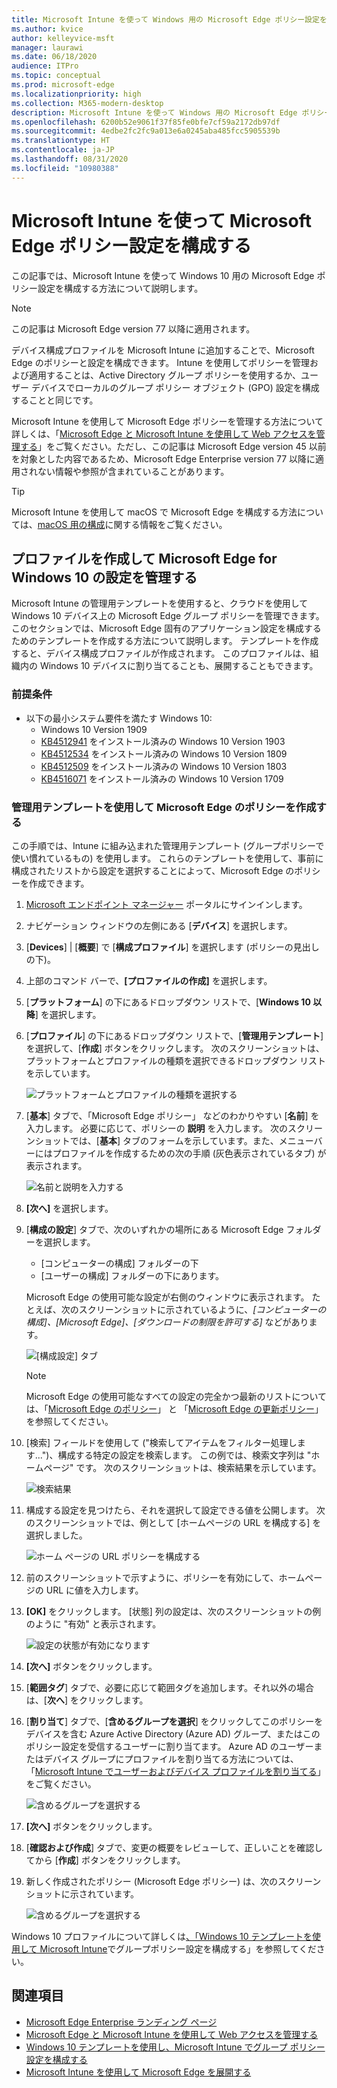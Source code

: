 ```yaml
---
title: Microsoft Intune を使って Windows 用の Microsoft Edge ポリシー設定を構成する
ms.author: kvice
author: kelleyvice-msft
manager: laurawi
ms.date: 06/18/2020
audience: ITPro
ms.topic: conceptual
ms.prod: microsoft-edge
ms.localizationpriority: high
ms.collection: M365-modern-desktop
description: Microsoft Intune を使って Windows 用の Microsoft Edge ポリシー設定を構成します。
ms.openlocfilehash: 6200b52e9061f37f85fe0bfe7cf59a2172db97df
ms.sourcegitcommit: 4edbe2fc2fc9a013e6a0245aba485fcc5905539b
ms.translationtype: HT
ms.contentlocale: ja-JP
ms.lasthandoff: 08/31/2020
ms.locfileid: "10980388"
---
```

# Microsoft Intune を使って Microsoft Edge ポリシー設定を構成する

この記事では、Microsoft Intune を使って Windows 10 用の Microsoft Edge ポリシー設定を構成する方法について説明します。

> [!NOTE]
> この記事は Microsoft Edge version 77 以降に適用されます。

デバイス構成プロファイルを Microsoft Intune に追加することで、Microsoft Edge のポリシーと設定を構成できます。 Intune を使用してポリシーを管理および適用することは、Active Directory グループ ポリシーを使用するか、ユーザー デバイスでローカルのグループ ポリシー オブジェクト (GPO) 設定を構成することと同じです。

Microsoft Intune を使用して Microsoft Edge ポリシーを管理する方法について詳しくは、「[Microsoft Edge と Microsoft Intune を使用して Web アクセスを管理する](https://docs.microsoft.com/intune/manage-microsoft-edge)」をご覧ください。ただし、この記事は Microsoft Edge version 45 以前を対象とした内容であるため、Microsoft Edge Enterprise version 77 以降に適用されない情報や参照が含まれていることがあります。

> [!TIP]
> Microsoft Intune を使用して macOS で Microsoft Edge を構成する方法については、[macOS 用の構成](configure-microsoft-edge-on-mac.md)に関する情報をご覧ください。

## プロファイルを作成して Microsoft Edge for Windows 10 の設定を管理する

Microsoft Intune の管理用テンプレートを使用すると、クラウドを使用して Windows 10 デバイス上の Microsoft Edge グループ ポリシーを管理できます。 このセクションでは、Microsoft Edge 固有のアプリケーション設定を構成するためのテンプレートを作成する方法について説明します。 テンプレートを作成すると、デバイス構成プロファイルが作成されます。 このプロファイルは、組織内の Windows 10 デバイスに割り当てることも、展開することもできます。

### 前提条件

- 以下の最小システム要件を満たす Windows 10:
  - Windows 10 Version 1909
  - [KB4512941](https://support.microsoft.com/kb/4512941) をインストール済みの Windows 10 Version 1903
  - [KB4512534](https://support.microsoft.com/kb/4512534) をインストール済みの Windows 10 Version 1809
  - [KB4512509](https://support.microsoft.com/kb/4512509) をインストール済みの Windows 10 Version 1803
  - [KB4516071](https://support.microsoft.com/kb/4516071) をインストール済みの Windows 10 Version 1709

### 管理用テンプレートを使用して Microsoft Edge のポリシーを作成する

この手順では、Intune に組み込まれた管理用テンプレート (グループポリシーで使い慣れているもの) を使用します。 これらのテンプレートを使用して、事前に構成されたリストから設定を選択することによって、Microsoft Edge のポリシーを作成できます。

1. [Microsoft エンドポイント マネージャー](https://endpoint.microsoft.com/) ポータルにサインインします。
2. ナビゲーション ウィンドウの左側にある [**デバイス**] を選択します。
3. [**Devices**] | [**概要**] で [**構成プロファイル**] を選択します (ポリシーの見出しの下)。
4. 上部のコマンド バーで、**[プロファイルの作成]** を選択します。
5. [**プラットフォーム**] の下にあるドロップダウン リストで、[**Windows 10 以降**] を選択します。
6. [**プロファイル**] の下にあるドロップダウン リストで、[**管理用テンプレート**] を選択して、[**作成**] ボタンをクリックします。 次のスクリーンショットは、プラットフォームとプロファイルの種類を選択できるドロップダウン リストを示しています。

    ![プラットフォームとプロファイルの種類を選択する](./media/configure-edge-with-intune/create-profile-platform.png)

7. [**基本**] タブで、「Microsoft Edge ポリシー」 などのわかりやすい [**名前**] を入力します。 必要に応じて、ポリシーの **説明** を入力します。
次のスクリーンショットでは、[**基本**] タブのフォームを示しています。また、メニューバーにはプロファイルを作成するための次の手順 (灰色表示されているタブ) が表示されます。

   ![名前と説明を入力する](./media/configure-edge-with-intune/create-profile-basics-tab.png)

8. **[次へ]** を選択します。
9. [**構成の設定**] タブで、次のいずれかの場所にある Microsoft Edge フォルダーを選択します。

   - [コンピューターの構成] フォルダーの下
   - [ユーザーの構成] フォルダーの下にあります。

   Microsoft Edge の使用可能な設定が右側のウィンドウに表示されます。 たとえば、次のスクリーンショットに示されているように、*[コンピューターの構成]、[Microsoft Edge]、[ダウンロードの制限を許可する]* などがあります。

   ![[構成設定] タブ](./media/configure-edge-with-intune/create-profile-configuration-settings-tab.png)

   > [!NOTE]
   > Microsoft Edge の使用可能なすべての設定の完全かつ最新のリストについては、「[Microsoft Edge のポリシー](https://docs.microsoft.com/DeployEdge/microsoft-edge-policies)」 と 「[Microsoft Edge の更新ポリシー](https://docs.microsoft.com/DeployEdge/microsoft-edge-update-policies)」 を参照してください。

10. [検索] フィールドを使用して ("検索してアイテムをフィルター処理します...")、構成する特定の設定を検索します。 この例では、検索文字列は "ホームページ" です。 次のスクリーンショットは、検索結果を示しています。

    ![検索結果](./media/configure-edge-with-intune/create-profile-configuration-settings-tab-search.png)

11. 構成する設定を見つけたら、それを選択して設定できる値を公開します。 次のスクリーンショットでは、例として [ホームページの URL を構成する] を選択しました。

    ![ホーム ページの URL ポリシーを構成する](./media/configure-edge-with-intune/create-profile-configuration-settings-tab-edit-pol.png)

12. 前のスクリーンショットで示すように、ポリシーを有効にして、ホームページの URL に値を入力します。

13. **[OK]** をクリックします。 [状態] 列の設定は、次のスクリーンショットの例のように "有効" と表示されます。

    ![設定の状態が有効になります](./media/configure-edge-with-intune/create-profile-configuration-settings-tab-set-enabled.png)

14. **[次へ]** ボタンをクリックします。

15. [**範囲タグ**] タブで、必要に応じて範囲タグを追加します。それ以外の場合は、[**次へ**] をクリックします。

16. [**割り当て**] タブで、[**含めるグループを選択**] をクリックしてこのポリシーをデバイスを含む Azure Active Directory (Azure AD) グループ、またはこのポリシー設定を受信するユーザーに割り当てます。 Azure AD のユーザーまたはデバイス グループにプロファイルを割り当てる方法については、「[Microsoft Intune でユーザーおよびデバイス プロファイルを割り当てる](https://docs.microsoft.com/intune/device-profile-assign)」をご覧ください。

    ![含めるグループを選択する](./media/configure-edge-with-intune/create-profile-assignments-tab.png)

17. **[次へ]** ボタンをクリックします。

18. [**確認および作成**] タブで、変更の概要をレビューして、正しいことを確認してから [**作成**] ボタンをクリックします。

19. 新しく作成されたポリシー (Microsoft Edge ポリシー) は、次のスクリーンショットに示されています。

    ![含めるグループを選択する](./media/configure-edge-with-intune/create-profile-new-policy-finished.png)

Windows 10 プロファイルについて詳しくは[、「Windows 10 テンプレートを使用して Microsoft Intune](https://docs.microsoft.com/intune/administrative-templates-windows)でグループポリシー設定を構成する」を参照してください。

## 関連項目

- [Microsoft Edge Enterprise ランディング ページ](https://aka.ms/EdgeEnterprise)
- [Microsoft Edge と Microsoft Intune を使用して Web アクセスを管理する](https://docs.microsoft.com/intune/manage-microsoft-edge)
- [Windows 10 テンプレートを使用し、Microsoft Intune でグループ ポリシー設定を構成する](https://docs.microsoft.com/intune/administrative-templates-windows)
- [Microsoft Intune を使用して Microsoft Edge を展開する](https://docs.microsoft.com/intune/apps/apps-windows-edge/?toc=https://docs.microsoft.com/DeployEdge/toc.json&bc=https://docs.microsoft.com/DeployEdge/breadcrumb/toc.json)
